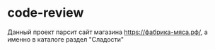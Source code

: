 # code-review
Данный проект парсит сайт магазина https://фабрика-мяса.рф/, а именно в каталоге раздел "Сладости"
